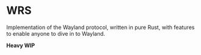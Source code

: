 # WRS
Implementation of the Wayland protocol, written in pure Rust, with features to enable anyone to dive in to Wayland.

<b>Heavy WIP</b>
